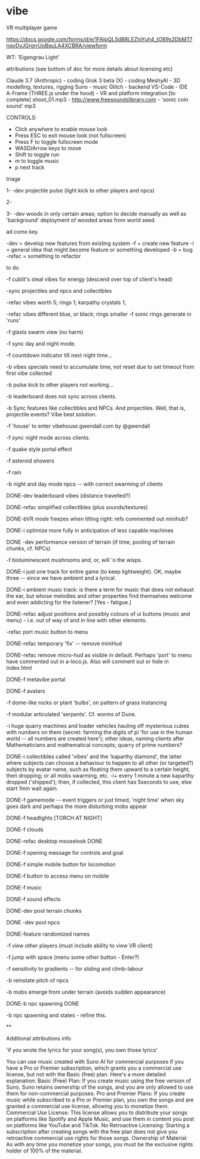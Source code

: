 # vibe
VR multiplayer game

https://docs.google.com/forms/d/e/1FAIpQLSdB8LEZIoYuh4_tO89s2DbMT7nqyDvJGrgrrUoBquLA4XCBRA/viewform

WT: 'Eigengrau Light'

attributions
(see bottom of doc for more details about licensing etc)

Claude 3.7 (Anthropic) - coding
Grok 3 beta (X) - coding
MeshyAI - 3D modelling, textures, rigging
Suno - music
Glitch - backend
VS-Code - IDE
A-Frame (THREE.js under the hood) - VR and platform integration
[to complete] shoot_01.mp3 - 
http://www.freesoundslibrary.com - 'sonic coin sound' mp3



CONTROLS:
- Click anywhere to enable mouse look
- Press ESC to exit mouse look (not fullscreen)
- Press F to toggle fullscreen mode
- WASD/Arrow keys to move
- Shift to toggle run
- m to toggle music
- p next track

triage

1- -dev projectile pulse (light kick to other players and npcs)

2- 

3- -dev woods in only certain areas; option to decide manually as well as 'background' deployment of wooded areas from world seed.

ad como key

-dev = develop new features from existing system
-f = create new feature
-i = general idea that might become feature or something developed
-b = bug
-refac = something to refactor

to do

-f cublit's steal vibes for energy (descend over top of client's head)

-sync projectiles and npcs and collectibles

-refac vibes worth 5; rings 1; karpathy crystals 1;

-refac vibes different blue, or black; rings smaller
-f sonic rings generate in 'runs'

-f glasts swarm view (no harm)

-f sync day and night mode.

-f countdown indicator till next night time...

-b vibes specials need to accumulate time, not reset due to set timeout from first vibe collected

-b pulse kick to other players not working...

-b leaderboard does not sync across clients.

-b Sync features like collectibles and NPCs. And projectiles. Well, that is, projectile events? Vibe best solution.

-f 'house' to enter vibehouse.gwendall.com by @gwendall

-f sync night mode across clients.

-f quake style portal effect

-f asteroid showers

-f rain

-b night and day mode npcs -- with correct swarming of clients

DONE-dev leaderboard vibes (distance travelled?)

DONE-refac simplified collectibles (plus sounds/textures)

DONE-bVR mode freezes when tilting right: refs commented out minihub?

DONE-i optimize more fully in anticipation of less capable machines

DONE -dev performance version of terrain (if time, pooling of terrain chunks, cf. NPCs)

-f bioluminescent mushrooms and, or, will 'o the wisps.

DONE-i just one track for entire game (to keep lightweight). OK, maybe three -- since we have ambient and a lyrical.

DONE-i ambient music track: is there a term for music that does not exhaust the ear, but whose melodies and other properties find themselves welcome and even addicting for the listener?
[Yes - fatigue.]

DONE-refac adjust positions and possibly colours of ui buttons (music and menu) - i.e. out of way of and in line with other elements.

-refac port music button to menu

DONE-refac temporary 'fix' -- remove miniHud

DONE-refac remove micro-hud as visible in default. Perhaps 'port' to menu
have commented out in a-loco.js. Also will comment out or hide in index.html

DONE-f metavibe portal

DONE-f avatars

-f dome-like rocks or plant 'bulbs', on pattern of grass instancing

-f modular articulated 'serpents'. Cf. worms of Dune. 

-i huge quarry machines and loader vehicles hauling off mysterious cubes with numbers on them (secret: farming the digits of pi 'for use in the human world -- all numbers are created here'); other ideas, naming clients after Mathematicians and mathematical concepts; quarry of prime numbers?

DONE-i collectibles called 'vibes' and the 'kaparthy diamond', the latter where subjects can choose a behaviour to happen to all other (or targeted?) subjects by avatar name, such as floating them upward to a certain height, then dropping; or all mobs swarming, etc.
-i+ every 1 minute a new kaparthy dropped ('shipped'); then, if collected, this client has 5seconds to use, else start 1min wait again.

DONE-f gamemode -- event triggers or just timed, 'night time' when sky goes dark and perhaps the more disturbing mobs appear

DONE-f headlights [TORCH AT NIGHT]

DONE-f clouds

DONE-refac desktop mouselook DONE

DONE-f opening message for controls and goal

DONE-f simple mobile button for locomotion 

DONE-f button to access menu on mobile

DONE-f music

DONE-f sound effects

DONE-dev pool terrain chunks

DONE -dev pool npcs

DONE-feature randomized names

-f view other players (must include ability to view VR client)

-f jump with space (menu some other button - Enter?)

-f sensitivity to gradients -- for sliding and climb-labour

-b reinstate pitch of npcs

-b mobs emerge from under terrain (avoids sudden appearance)

DONE-b npc spawning DONE

-b npc spawning and states - refine this.


**

Additional attributions info

'if you wrote the lyrics for your song(s), you own those lyrics'

You can use music created with Suno AI for commercial purposes if you have a Pro or Premier subscription, which grants you a commercial use license, but not with the Basic (free) plan. 
Here's a more detailed explanation:
Basic (Free) Plan:
If you create music using the free version of Suno, Suno retains ownership of the songs, and you are only allowed to use them for non-commercial purposes. 
Pro and Premier Plans:
If you create music while subscribed to a Pro or Premier plan, you own the songs and are granted a commercial use license, allowing you to monetize them. 
Commercial Use License:
This license allows you to distribute your songs on platforms like Spotify and Apple Music, and use them in content you post on platforms like YouTube and TikTok. 
No Retroactive Licensing:
Starting a subscription after creating songs with the free plan does not give you retroactive commercial use rights for those songs. 
Ownership of Material:
As with any time you monetize your songs, you must be the exclusive rights holder of 100% of the material. 